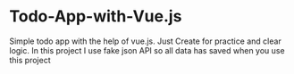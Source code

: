 # Todo-App-with-Vue.js
Simple todo app with the help of vue.js. Just Create for practice and clear logic. In this project I use fake json API so all data has saved when you use this project
